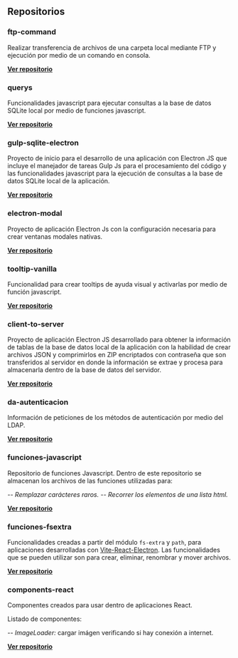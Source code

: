 ## Repositorios

### ftp-command
Realizar transferencia de archivos de una carpeta local mediante FTP y ejecución por medio de un comando en consola.

**[Ver repositorio](https://github.com/angeljsus/ftp-command)**

### querys
Funcionalidades javascript para ejecutar consultas a la base de datos SQLite local por medio de funciones javascript.


**[Ver repositorio](https://github.com/angeljsus/querys)**


### gulp-sqlite-electron
Proyecto de inicio para el desarrollo de una aplicación con Electron JS que incluye el manejador de tareas Gulp Js para el procesamiento del código y las funcionalidades javascript para la ejecución de consultas a la base de datos SQLite local de la aplicación.


**[Ver repositorio](https://github.com/angeljsus/gulp-sqlite-electron)**


### electron-modal
Proyecto de aplicación Electron Js con la configuración necesaria para crear ventanas modales nativas.


**[Ver repositorio](https://github.com/angeljsus/electron-modal)**


### tooltip-vanilla
Funcionalidad para crear tooltips de ayuda visual y activarlas por medio de función javascript.


**[Ver repositorio](https://github.com/angeljsus/tooltip-vanilla)**


### client-to-server
Proyecto de aplicación Electron JS desarrollado para obtener la información de tablas de la base de datos local de la aplicación con la habilidad de crear archivos JSON y comprimirlos en ZIP encriptados con contraseña que son transferidos al servidor en donde la información se extrae y procesa para almacenarla dentro de la base de datos del servidor.


**[Ver repositorio](https://github.com/angeljsus/client-to-server)**


### da-autenticacion
Información de peticiones de los métodos de autenticación por medio del LDAP.

**[Ver repositorio](https://github.com/angeljsus/da-autenticacion)**


### funciones-javascript
Repositorio de funciones Javascript.
Dentro de este repositorio se almacenan los archivos de las funciones utilizadas para:

-- *Remplazar carácteres raros.*
-- *Recorrer los elementos de una lista html.*

**[Ver repositorio](https://github.com/angeljsus/funciones-javascript )**

### funciones-fsextra

Funcionalidades creadas a partir del módulo `fs-extra` y `path`, para aplicaciones desarrolladas con [Vite-React-Electron](https://github.com/lTimeless/vite-reactts-electron-starter). Las funcionalidades que se pueden utilizar son para crear, eliminar, renombrar y mover archivos.


**[Ver repositorio](https://github.com/angeljsus/funciones-fsextra)**

### components-react

Componentes creados para usar dentro de aplicaciones React.

Listado de componentes:

-- *ImageLoader:* cargar imágen verificando si hay conexión a internet.

**[Ver repositorio](https://github.com/angeljsus/components-react)**



